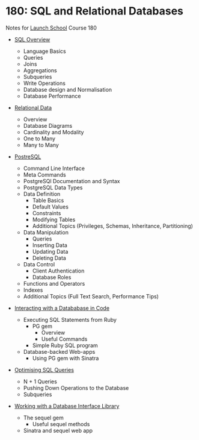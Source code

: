# 180: SQL and Relational Databases

Notes for [Launch School](https://launchschool.com/) Course 180

  * [SQL Overview](sql_overview.md)
    * Language Basics
    * Queries
    * Joins
    * Aggregations
    * Subqueries
    * Write Operations
    * Database design and Normalisation
    * Database Performance

  * [Relational Data](relational_data.md)
    * Overview
    * Database Diagrams
    * Cardinality and Modality
    * One to Many
    * Many to Many

  * [PostreSQL](postgresql.md)
    * Command Line Interface
    * Meta Commands
    * PostgreSQl Documentation and Syntax
    * PostgreSQL Data Types
    * Data Definition
      * Table Basics
      * Default Values
      * Constraints
      * Modifying Tables
      * Additional Topics (Privileges, Schemas, Inheritance, Partitioning)
    * Data Manipulation
      * Queries
      * Inserting Data
      * Updating Data
      * Deleting Data
    * Data Control
      * Client Authentication
      * Database Roles
    * Functions and Operators
    * Indexes
    * Additional Topics (Full Text Search, Performance Tips)

  * [Interacting with a Datababase in Code](interact_db_in_code.md)
    * Executing SQL Statements from Ruby
      * PG gem
        * Overview
        * Useful Commands
      * Simple Ruby SQL program
    * Database-backed Web-apps
      * Using PG gem with Sinatra

  * [Optimising SQL Queries](optimise_sql_queries.md)
    * N + 1 Queries
    * Pushing Down Operations to the Database
    * Subqueries

  * [Working with a Database Interface Library](db_interface_lib.md)
    * The sequel gem
      * Useful sequel methods
    * Sinatra and sequel web app
